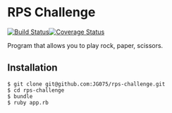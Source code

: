 # RPS Challenge

[![Build Status](https://travis-ci.org/JG075/rps-challenge.svg?branch=master)](https://travis-ci.org/JG075/rps-challenge)[![Coverage Status](https://coveralls.io/repos/github/makersacademy/rps-challenge/badge.svg)](https://coveralls.io/github/makersacademy/rps-challenge)

Program that allows you to play rock, paper, scissors.

## Installation

```
$ git clone git@github.com:JG075/rps-challenge.git
$ cd rps-challenge
$ bundle
$ ruby app.rb
```
